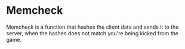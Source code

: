 # Memcheck
Memcheck is a function that hashes the client data and sends it to the server, when the hashes does not match you're being kicked from the game.
